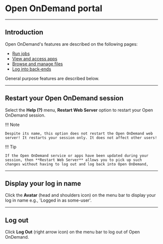 # Open OnDemand portal

---

## Introduction

Open OnDemand's features are described on the following pages:

* [Run jobs](./jobs.md)
* [View and access apps](./apps.md)
* [Browse and manage files](./files.md)
* [Log into back-ends](./ssh.md)

General purpose features are described below.

---

## Restart your Open OnDemand session

Select the **Help (?)** menu, **Restart Web Server** option to restart your Open OnDemand session.

!!! Note

    Despite its name, this option does not restart the Open OnDemand web server! It restarts your session only. It does not affect other users!

!!! Tip

    If the Open OnDemand service or apps have been updated during your session, then **Restart Web Server** allows you to pick up such changes without having to log out and log back into Open OnDemand,

---

## Display your log in name

Click the **Avatar** (head and shoulders icon) on the menu bar to display your log in name e.g., 'Logged in as some-user'.

---

## Log out

Click **Log Out** (right arrow icon) on the menu bar to log out of Open OnDemand.
